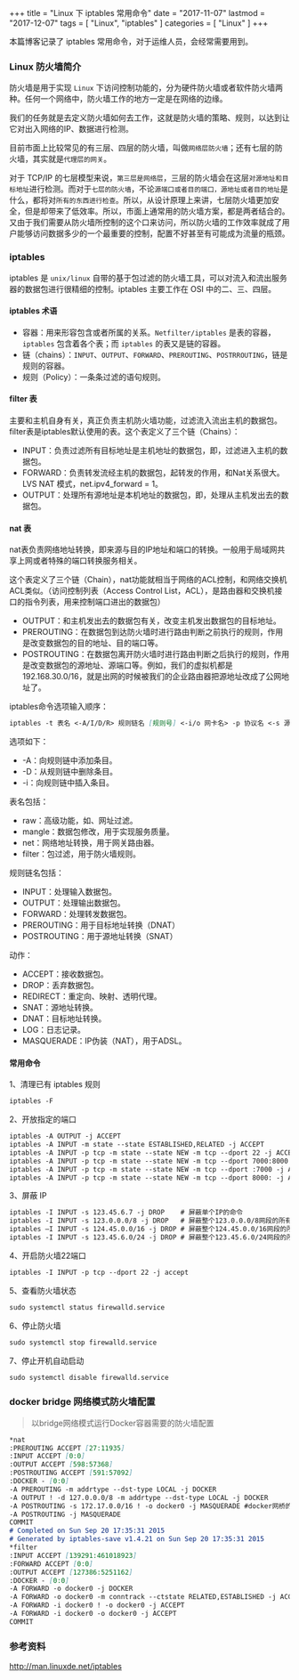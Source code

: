 +++
title = "Linux 下 iptables 常用命令"
date = "2017-11-07"
lastmod = "2017-12-07"
tags = [
    "Linux",
    "iptables"
]
categories = [
    "Linux"
]
+++

本篇博客记录了 iptables 常用命令，对于运维人员，会经常需要用到。

<!--more-->

### Linux 防火墙简介

防火墙是用于实现 `Linux` 下访问控制功能的，分为硬件防火墙或者软件防火墙两种。任何一个网络中，防火墙工作的地方一定是在网络的边缘。

我们的任务就是去定义防火墙如何去工作，这就是防火墙的策略、规则，以达到让它对出入网络的IP、数据进行检测。

目前市面上比较常见的有三层、四层的防火墙，叫做`网络层防火墙`；还有七层的防火墙，其实就是`代理层的网关`。

对于 TCP/IP 的七层模型来说，`第三层是网络层`，三层的防火墙会在这层`对源地址和目标地址`进行检测。而对于`七层的防火墙`，不论`源端口或者目的端口，源地址或者目的地址`是什么，都将对`所有的东西进行检查`。所以，从设计原理上来讲，七层防火墙更加安全，但是却带来了低效率。所以，市面上通常用的防火墙方案，都是两者结合的。又由于我们需要从防火墙所控制的这个口来访问，所以防火墙的工作效率就成了用户能够访问数据多少的一个最重要的控制，配置不好甚至有可能成为流量的瓶颈。


### iptables 

iptables 是 `unix/linux` 自带的基于包过滤的防火墙工具，可以对流入和流出服务器的数据包进行很精细的控制。iptables 主要工作在 OSI 中的二、三、四层。

#### iptables 术语

* 容器：用来形容包含或者所属的关系。`Netfilter/iptables` 是表的容器，`iptables` 包含着各个表；而 `iptables` 的表又是链的容器。
* 链（chains）：`INPUT`、`OUTPUT`、`FORWARD`、`PREROUTING`、`POSTRROUTING`，链是规则的容器。
* 规则（Policy）：一条条过滤的语句规则。

#### filter 表

主要和主机自身有关，真正负责主机防火墙功能，过滤流入流出主机的数据包。filter表是iptables默认使用的表。这个表定义了三个链（Chains）：

* INPUT：负责过滤所有目标地址是主机地址的数据包，即，过滤进入主机的数据包。
* FORWARD：负责转发流经主机的数据包，起转发的作用，和Nat关系很大。LVS NAT 模式，net.ipv4_forward = 1。
* OUTPUT：处理所有源地址是本机地址的数据包，即，处理从主机发出去的数据包。

#### nat 表
nat表负责网络地址转换，即来源与目的IP地址和端口的转换。一般用于局域网共享上网或者特殊的端口转换服务相关。

这个表定义了三个链（Chain），nat功能就相当于网络的ACL控制，和网络交换机ACL类似。（访问控制列表（Access Control List，ACL），是路由器和交换机接口的指令列表，用来控制端口进出的数据包）

* OUTPUT：和主机发出去的数据包有关，改变主机发出数据包的目标地址。
* PREROUTING：在数据包到达防火墙时进行路由判断之前执行的规则，作用是改变数据包的目的地址、目的端口等。
* POSTROUTING：在数据包离开防火墙时进行路由判断之后执行的规则，作用是改变数据包的源地址、源端口等。例如，我们的虚拟机都是192.168.30.0/16，就是出网的时候被我们的企业路由器把源地址改成了公网地址了。

iptables命令选项输入顺序：
```markdown
iptables -t 表名 <-A/I/D/R> 规则链名 [规则号] <-i/o 网卡名> -p 协议名 <-s 源IP/源子网> --sport 源端口 <-d 目标IP/目标子网> --dport 目标端口 -j 动作
```
选项如下：

* -A：向规则链中添加条目。
* -D：从规则链中删除条目。
* -i：向规则链中插入条目。


表名包括：

* raw：高级功能，如、网址过滤。
* mangle：数据包修改，用于实现服务质量。
* net：网络地址转换，用于网关路由器。
* filter：包过滤，用于防火墙规则。

规则链名包括：

* INPUT：处理输入数据包。
* OUTPUT：处理输出数据包。
* FORWARD：处理转发数据包。
* PREROUTING：用于目标地址转换（DNAT）
* POSTROUTING：用于源地址转换（SNAT）

动作：

* ACCEPT：接收数据包。
* DROP：丢弃数据包。
* REDIRECT：重定向、映射、透明代理。
* SNAT：源地址转换。
* DNAT：目标地址转换。
* LOG：日志记录。
* MASQUERADE：IP伪装（NAT），用于ADSL。

#### 常用命令

1、清理已有 iptables 规则
```markdown
iptables -F
```

2、开放指定的端口
```markdown
iptables -A OUTPUT -j ACCEPT                                                     # 允许所有本机向外的访问。
iptables -A INPUT -m state --state ESTABLISHED,RELATED -j ACCEPT                 # 允许已建立的或相关联的通行。
iptables -A INPUT -p tcp -m state --state NEW -m tcp --dport 22 -j ACCEPT        # 允许访问本机22端口
iptables -A INPUT -p tcp -m state --state NEW -m tcp --dport 7000:8000 -j ACCEPT # 开放 7000-8000 之间的所有端口
iptables -A INPUT -p tcp -m state --state NEW -m tcp --dport :7000 -j ACCEPT     # 开放 7000 及其以下的所有端口
iptables -A INPUT -p tcp -m state --state NEW -m tcp --dport 8000: -j ACCEPT     # 开放 8000 及其以上的所有端口
```

3、屏蔽 IP
```markdown
iptables -I INPUT -s 123.45.6.7 -j DROP    # 屏蔽单个IP的命令
iptables -I INPUT -s 123.0.0.0/8 -j DROP   # 屏蔽整个123.0.0.0/8网段的所有数据包，即从123.0.0.1到123.255.255.254的IP全部封杀掉。
iptables —I INPUT -s 124.45.0.0/16 -j DROP # 屏蔽整个124.45.0.0/16网段的所有数据包，即从123.45.0.1到123.45.255.254的IP全部封杀掉。
iptables -I INPUT -s 123.45.6.0/24 -j DROP # 屏蔽整个123.45.6.0/24网段的所有数据包，即从123.45.6.1到123.45.6.254的所有数据包，
```

4、开启防火墙22端口
```markdown
iptables -I INPUT -p tcp --dport 22 -j accept
```

5、查看防火墙状态
```markdown
sudo systemctl status firewalld.service
```

6、停止防火墙
```markdown
sudo systemctl stop firewalld.service
```

7、停止开机自动启动
```markdown
sudo systemctl disable firewalld.service
```

### docker bridge 网络模式防火墙配置
> 以bridge网络模式运行Docker容器需要的防火墙配置
```markdown
*nat
:PREROUTING ACCEPT [27:11935]
:INPUT ACCEPT [0:0]
:OUTPUT ACCEPT [598:57368]
:POSTROUTING ACCEPT [591:57092]
:DOCKER - [0:0]
-A PREROUTING -m addrtype --dst-type LOCAL -j DOCKER
-A OUTPUT ! -d 127.0.0.0/8 -m addrtype --dst-type LOCAL -j DOCKER
-A POSTROUTING -s 172.17.0.0/16 ! -o docker0 -j MASQUERADE #docker网桥的子网
-A POSTROUTING -j MASQUERADE
COMMIT
# Completed on Sun Sep 20 17:35:31 2015
# Generated by iptables-save v1.4.21 on Sun Sep 20 17:35:31 2015
*filter
:INPUT ACCEPT [139291:461018923]
:FORWARD ACCEPT [0:0]
:OUTPUT ACCEPT [127386:5251162]
:DOCKER - [0:0]
-A FORWARD -o docker0 -j DOCKER
-A FORWARD -o docker0 -m conntrack --ctstate RELATED,ESTABLISHED -j ACCEPT
-A FORWARD -i docker0 ! -o docker0 -j ACCEPT
-A FORWARD -i docker0 -o docker0 -j ACCEPT
COMMIT
```


### 参考资料

http://man.linuxde.net/iptables

